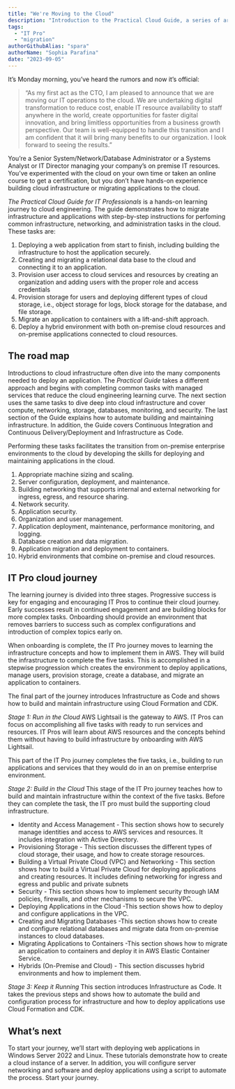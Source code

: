 ```yaml
---
title: "We're Moving to the Cloud"
description: "Introduction to the Practical Cloud Guide, a series of articles and tutorials to help IT Administrators and Pros successfully transition to the cloud."
tags:
  - "IT Pro"
  - "migration"
authorGithubAlias: "spara" 
authorName: "Sophia Parafina"
date: "2023-09-05"
---
```


It’s Monday morning, you’ve heard the rumors and now it’s official:

> “As my first act as the CTO, I am pleased to announce that we are moving our IT operations to the cloud. We are undertaking digital transformation to reduce cost, enable IT resource availability to staff anywhere in the world, create opportunities for faster digital innovation, and bring limitless opportunities from a business growth perspective. Our team is well-equipped to handle this transition and I am confident that it will bring many benefits to our organization. I look forward to seeing the results.”

You’re a Senior System/Network/Database Administrator or a Systems Analyst or IT Director managing your company’s on premise IT resources. You’ve experimented with the cloud on your own time or taken an online course to get a certification, but you don’t have hands-on experience building cloud infrastructure or migrating applications to the cloud.

*The Practical Cloud Guide for IT Professionals* is a hands-on learning journey to cloud engineering. The guide demonstrates how to migrate infrastructure and applications with step-by-step instructions for perfoming common infrastructure, networking, and administration tasks in the cloud. These tasks are:

1. Deploying a web application from start to finish, including building the infrastructure to host the application securely.
2. Creating and migrating a relational data base to the cloud and connecting it to an application.
3. Provision user access to cloud services and resources by creating an organization and adding users with the proper role and access credentials
4. Provision storage for users and deploying different types of cloud storage, i.e., object storage for logs, block storage for the database, and file storage.
5. Migrate an application to containers with a lift-and-shift approach.
6. Deploy a hybrid environment with both on-premise cloud resources and on-premise applications connected to cloud resources.

## The road map

Introductions to cloud infrastructure often dive into the many components needed to deploy an application. The *Practical Guide* takes a different approach and begins with completing common tasks with managed services that reduce the cloud engineering learning curve. The next section uses the same tasks to dive deep into cloud infrastructure and cover compute, networking, storage, databases, monitoring, and security. The last section of the Guide explains how to automate building and maintaining infrastructure. In addition, the Guide covers  Continuous Integration and Continuous Delivery/Deployment and Infrastructure as Code.

Performing these tasks facilitates the transition from on-premise enterprise environments to the cloud by developing the skills for deploying and maintaining applications in the cloud.

1. Appropriate machine sizing and scaling.
2. Server configuration, deployment, and maintenance.
3. Building networking that supports internal and external networking for ingress, egress, and resource sharing.
4. Network security.
5. Application security.
6. Organization and user management.
7. Application deployment, maintenance, performance monitoring, and logging.
8. Database creation and data migration.
9. Application migration and deployment to containers.
10. Hybrid environments that combine on-premise and cloud resources.

## IT Pro cloud journey

The learning journey is divided into three stages. Progressive success is key for engaging and encouraging IT Pros to continue their cloud journey. Early successes result in continued engagement and are building blocks for more complex tasks. Onboarding should provide an environment that removes barriers to success such as complex configurations and introduction of complex topics early on. 

When onboarding is complete, the IT Pro journey moves to learning the infrastructure concepts and how to implement them in AWS. They will build the infrastructure to complete the five tasks. This is accomplished in a stepwise progression which creates the environment to deploy applications, manage users, provision storage, create a database, and migrate an application to containers.

The final part of the journey introduces Infrastructure as Code and shows how to build and maintain infrastructure using Cloud Formation and CDK.

*Stage 1: Run in the Cloud*
AWS Lightsail is the gateway to AWS. IT Pros can focus on accomplishing all five tasks with ready to run services and resources. IT Pros will learn about AWS resources and the concepts behind them without having to build infrastructure by onboarding with AWS Lightsail.

This part of the IT Pro journey completes the five tasks, i.e., building to run applications and services that they would do in an on premise enterprise environment.

*Stage 2: Build in the Cloud*
This stage of the IT Pro journey teaches how to build and maintain infrastructure within the context of the five tasks. Before they can complete the task, the IT pro must build the supporting cloud infrastructure. 

- Identity and Access Management - This section shows how to securely manage identities and access to AWS services and resources. It includes integration with Active Directory.
- Provisioning Storage - This section discusses the different types of cloud storage, their usage, and how to create storage resources. 
- Building a Virtual Private Cloud (VPC) and Networking - This section shows how to build a Virtual Private Cloud for deploying applications and creating resources. It includes defining networking for ingress and egress and public and private subnets
- Security - This section shows how to implement security through IAM policies, firewalls, and other mechanisms to secure the VPC. 
- Deploying Applications in the Cloud -This section shows how to deploy and configure applications in the VPC.
- Creating and Migrating Databases -This section shows how to create and configure relational databases and migrate data from on-premise instances to cloud databases.
- Migrating Applications to Containers -This section shows how to migrate an application to containers and deploy it in AWS Elastic Container Service.
- Hybrids (On-Premise and Cloud) - This section discusses hybrid environments and how to implement them.

*Stage 3: Keep it Running*
This section introduces Infrastructure as Code. It takes the previous steps and shows how to automate the build and configuration process for infrastructure and how to deploy applications use Cloud Formation and CDK.

## What’s next

To start your journey, we’ll start with deploying web applications in Windows Server 2022 and Linux. These tutorials demonstrate how to create a cloud instance of a server. In addition, you will configure server networking and software and deploy applications using a script to automate the process.  Start your journey<add link to first tutorial>.

